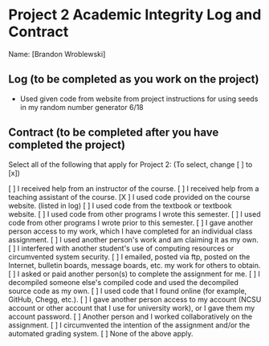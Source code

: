 # Project 2 Academic Integrity Log and Contract

Name: [Brandon Wroblewski]

## Log (to be completed as you work on the project)

* Used given code from website from project instructions for using seeds in my random number generator 6/18


## Contract (to be completed after you have completed the project)

Select all of the following that apply for Project 2: (To select, change [ ] to [x])

[ ] I received help from an instructor of the course.
[ ] I received help from a teaching assistant of the course.
[X ] I used code provided on the course website. (listed in log)
[ ] I used code from the textbook or textbook website.
[ ] I used code from other programs I wrote this semester.
[ ] I used code from other programs I wrote prior to this semester.
[ ] I gave another person access to my work, which I have completed for an individual class assignment.
[ ] I used another person's work and am claiming it as my own.
[ ] I interfered with another student's use of computing resources or circumvented system security.
[ ] I emailed, posted via ftp, posted on the Internet, bulletin boards, message boards, etc. my work for others to obtain.
[ ] I asked or paid another person(s) to complete the assignment for me.
[ ] I decompiled someone else's compiled code and used the decompiled source code as my own.
[ ] I used code that I found online (for example, GitHub, Chegg, etc.).
[ ] I gave another person access to my account (NCSU account or other account that I use for university work), or I gave them my account password.
[ ] Another person and I worked collaboratively on the assignment.
[ ] I circumvented the intention of the assignment and/or the automated grading system.
[ ] None of the above apply.